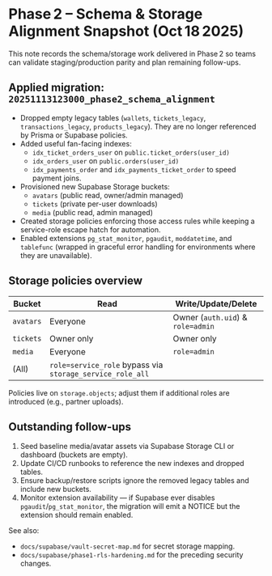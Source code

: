 # Phase 2 – Schema & Storage Alignment Snapshot (Oct 18 2025)

This note records the schema/storage work delivered in Phase 2 so teams can validate staging/production parity and plan remaining follow-ups.

## Applied migration: `20251113123000_phase2_schema_alignment`
- Dropped empty legacy tables (`wallets`, `tickets_legacy`, `transactions_legacy`, `products_legacy`). They are no longer referenced by Prisma or Supabase policies.
- Added useful fan-facing indexes:
  - `idx_ticket_orders_user` on `public.ticket_orders(user_id)`
  - `idx_orders_user` on `public.orders(user_id)`
  - `idx_payments_order` and `idx_payments_ticket_order` to speed payment joins.
- Provisioned new Supabase Storage buckets:
  - `avatars` (public read, owner/admin managed)
  - `tickets` (private per-user downloads)
  - `media` (public read, admin managed)
- Created storage policies enforcing those access rules while keeping a service-role escape hatch for automation.
- Enabled extensions `pg_stat_monitor`, `pgaudit`, `moddatetime`, and `tablefunc` (wrapped in graceful error handling for environments where they are unavailable).

## Storage policies overview
| Bucket | Read | Write/Update/Delete |
| --- | --- | --- |
| `avatars` | Everyone | Owner (`auth.uid`) & `role=admin` |
| `tickets` | Owner only | Owner only |
| `media` | Everyone | `role=admin` |
| (All) | `role=service_role` bypass via `storage_service_role_all` |

Policies live on `storage.objects`; adjust them if additional roles are introduced (e.g., partner uploads).

## Outstanding follow-ups
1. Seed baseline media/avatar assets via Supabase Storage CLI or dashboard (buckets are empty).
2. Update CI/CD runbooks to reference the new indexes and dropped tables.
3. Ensure backup/restore scripts ignore the removed legacy tables and include new buckets.
4. Monitor extension availability — if Supabase ever disables `pgaudit`/`pg_stat_monitor`, the migration will emit a NOTICE but the extension should remain enabled.

See also:
- `docs/supabase/vault-secret-map.md` for secret storage mapping.
- `docs/supabase/phase1-rls-hardening.md` for the preceding security changes.
